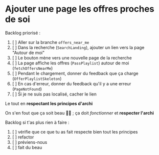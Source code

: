 # Ajouter une page les offres proches de soi

Backlog priorisé :

1. [ ] Aller sur la branche `offers_near_me`
1. [ ] Dans la recherche (`SearchLanding`), ajouter un lien vers la page "Autour de moi"
1. [ ] Le bouton mène vers une nouvelle page de la recherche
1. [ ] La page affiche les offres (`PassPlaylist`) autour de moi (`fetchOffersNearMe`)
1. [ ] Pendant le chargement, donner du feedback que ça charge (`OfferPlaylistSkeleton`)
1. [ ] En cas d'erreur, donner du feedback qu'il y a une erreur (`PageNotFound`)
1. [ ] Si je ne suis pas localisé, cacher le lien

Le tout en **respectant les principes d'archi**

On s'en fout que ça soit beau 🧑‍🎨 ; ça doit _fonctionner_ et **respecter l'archi**

Backlog si t'as plus rien à faire :

1. [ ] vérifie que ce que tu as fait respecte bien tout les principes
1. [ ] refactor
1. [ ] préviens-nous
1. [ ] fait du beau
